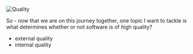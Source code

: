 ![Quality](https://cloud.githubusercontent.com/assets/177508/7900064/c8847aac-0707-11e5-986f-abaa50651310.png)

So - now that we are on this journey together, one topic I want to tackle is what determines whether or not software is of high quality?

* external quality
* internal quality
